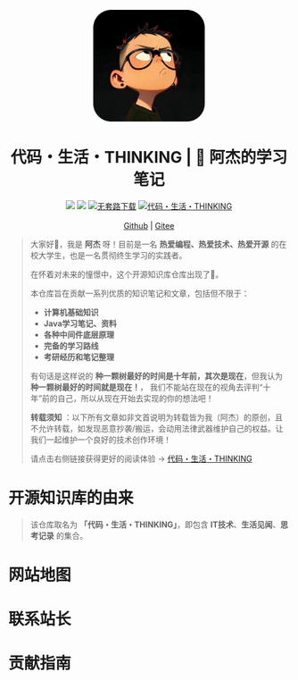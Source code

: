 <p align="center">
    <a href="https://amatureemoprince.github.io/CodeLifeThinking/">
        <img src="./docs/.vuepress/public/avatar.jpg" width="200px" alt="代码・生 活・THINKING">
    </a>
</p>

<h1 align="center">代码・生活・THINKING | 📖 阿杰的学习笔记</h1>

<p align="center">
    <a href="https://amatureemoprince.github.io/CodeLifeThinking/blog/" target="_blank"><img src="https://img.shields.io/badge/博客-在线阅读-green.svg?style=for-the-badge"></a>
    <a href="#联系方式" target="_blank"><img src="https://img.shields.io/badge/公众号-代码.生活.THINKING-brightgreen.svg?style=for-the-badge"></a>
    <a href="https://github.com/yuanliangding/books" target="_blank"><img src="https://img.shields.io/badge/计算机经典电子书-下载-yellow.svg?style=for-the-badge" alt="无套路下载"></a>
    <a href="https://github.com/amatureemoprince/CodeLifeThinking" target="_blank"><img alt="代码・生活・THINKING" src="https://img.shields.io/github/stars/amatureemoprince/CodeLifeThinking?style=for-the-badge"></a><br><br>
    <a href="https://amatureemoprince.github.io/CodeLifeThinking/">Github</a> |
    <a href="https://gitee.com/liujie2912/CodeLifeThinking">Gitee</a>
</p>

> 大家好👏，我是 **阿杰** 呀！目前是一名 **热爱编程、热爱技术、热爱开源** 的在校大学生，也是一名贯彻终生学习的实践者。
> 
> 在怀着对未来的憧憬中，这个开源知识库仓库出现了🚀。
> 
> 本仓库旨在贡献一系列优质的知识笔记和文章，包括但不限于：
> 
> - **计算机基础知识**
> - **Java学习笔记、资料**
> - **各种中间件底层原理**
> - **完备的学习路线**
> - **考研经历和笔记整理**
> 
> 有句话是这样说的 **种一颗树最好的时间是十年前，其次是现在**，但我认为 **种一颗树最好的时间就是现在！**，
> 我们不能站在现在的视角去评判“十年”前的自己，所以从现在开始去实现的你的想法吧！
> 
> **转载须知** ：以下所有文章如非文首说明为转载皆为我（阿杰）的原创，且不允许转载，如发现恶意抄袭/搬运，会动用法律武器维护自己的权益。让我们一起维护一个良好的技术创作环境！
> 
> 请点击右侧链接获得更好的阅读体验 -> [代码・生活・THINKING](https://amatureemoprince.github.io/CodeLifeThinking/)


# 开源知识库的由来
> 该仓库取名为 **「代码・生活・THINKING」**，即包含 **IT技术**、**生活见闻**、**思考记录** 的集合。
>
>  

# 网站地图

# 联系站长

# 贡献指南
